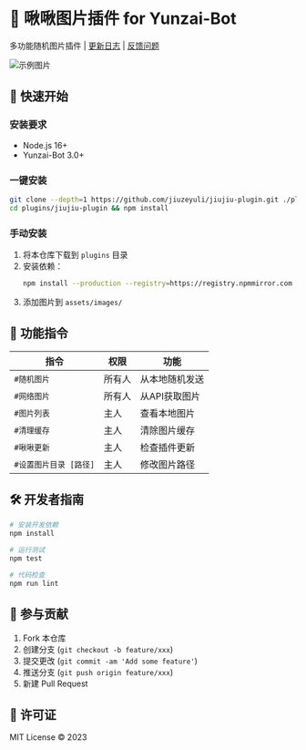 # 🐤 啾啾图片插件 for Yunzai-Bot

多功能随机图片插件 | [更新日志](CHANGELOG.md) | [反馈问题](.github/ISSUE_TEMPLATE/bug_report.md)

![示例图片](resources/images/demo1.jpg)

## 🚀 快速开始

### 安装要求
- Node.js 16+
- Yunzai-Bot 3.0+

### 一键安装
```bash
git clone --depth=1 https://github.com/jiuzeyuli/jiujiu-plugin.git ./plugins/jiujiu-plugin
cd plugins/jiujiu-plugin && npm install
```

### 手动安装
1. 将本仓库下载到 `plugins` 目录
2. 安装依赖：
   ```bash
   npm install --production --registry=https://registry.npmmirror.com
   ```
3. 添加图片到 `assets/images/`

## 📜 功能指令
| 指令 | 权限 | 功能 |
|------|------|------|
| `#随机图片` | 所有人 | 从本地随机发送 |
| `#网络图片` | 所有人 | 从API获取图片 |
| `#图片列表` | 主人 | 查看本地图片 |
| `#清理缓存` | 主人 | 清除图片缓存 |
| `#啾啾更新` | 主人 | 检查插件更新 |
| `#设置图片目录 [路径]` | 主人 | 修改图片路径 |



## 🛠️ 开发者指南
```bash
# 安装开发依赖
npm install

# 运行测试
npm test

# 代码检查
npm run lint
```

## 🤝 参与贡献
1. Fork 本仓库
2. 创建分支 (`git checkout -b feature/xxx`)
3. 提交更改 (`git commit -am 'Add some feature'`)
4. 推送分支 (`git push origin feature/xxx`)
5. 新建 Pull Request

## 📄 许可证
MIT License © 2023